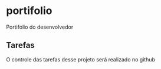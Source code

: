 # portifolio
Portifolio do desenvolvedor

## Tarefas 

O controle das tarefas desse projeto será realizado no github
